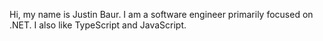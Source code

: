 Hi, my name is Justin Baur. I am a software engineer primarily focused on .NET. I also like TypeScript and JavaScript.
